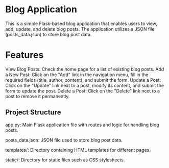 # Blog Application
This is a simple Flask-based blog application that enables users to view, add, update, and delete blog posts. The application utilizes a JSON file (posts_data.json) to store blog post data.

# Features
View Blog Posts: Check the home page for a list of existing blog posts.
Add a New Post: Click on the "Add" link in the navigation menu, fill in the required fields (title, author, content), and submit the form.
Update a Post: Click on the "Update" link next to a post, modify its content, and submit the form to update the post.
Delete a Post: Click on the "Delete" link next to a post to remove it permanently.

## Project Structure
app.py: Main Flask application file with routes and logic for handling blog posts.

posts_data.json: JSON file used to store blog post data.

templates/: Directory containing HTML templates for different pages.

static/: Directory for static files such as CSS stylesheets.
